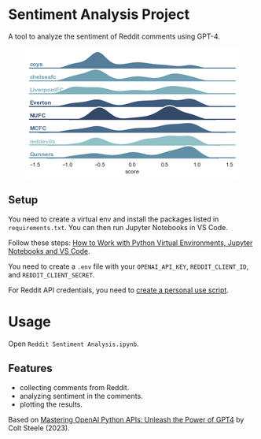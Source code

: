 # Sentiment Analysis Project

A tool to analyze the sentiment of Reddit comments using GPT-4.

<p align="center">
    <img src="screenshot.png">
</p>

## Setup

You need to create a virtual env and install the packages listed in `requirements.txt`. You can then run Jupyter Notebooks in VS Code.

Follow these steps: [How to Work with Python Virtual Environments, Jupyter Notebooks and VS Code](https://python.plainenglish.io/how-to-work-with-python-virtual-environments-jupyter-notebooks-and-vs-code-536fac3d93a1).

You need to create a `.env` file with your `OPENAI_API_KEY`, `REDDIT_CLIENT_ID`, and `REDDIT_CLIENT_SECRET`.

For Reddit API credentials, you need to [create a personal use script](https://www.reddit.com/prefs/apps).

# Usage

Open `Reddit Sentiment Analysis.ipynb`.

## Features

- collecting comments from Reddit.
- analyzing sentiment in the comments.
- plotting the results.

Based on [Mastering OpenAI Python APIs: Unleash the Power of GPT4](https://www.udemy.com/course/mastering-openai/) by Colt Steele (2023).
